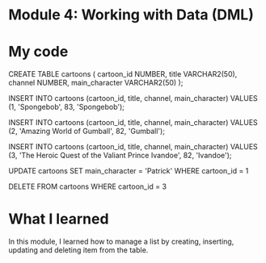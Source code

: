 # Module 4: Working with Data (DML)

# My code
CREATE TABLE cartoons (
cartoon_id NUMBER,
title VARCHAR2(50),
channel NUMBER,
main_character VARCHAR2(50)
);

INSERT INTO cartoons (cartoon_id, title, channel, main_character)
VALUES (1, 'Spongebob', 83, 'Spongebob');

INSERT INTO cartoons (cartoon_id, title, channel, main_character)
VALUES (2, 'Amazing World of Gumball', 82, 'Gumball');

INSERT INTO cartoons (cartoon_id, title, channel, main_character)
VALUES (3, 'The Heroic Quest of the Valiant Prince Ivandoe', 82, 'Ivandoe');

UPDATE cartoons
SET main_character = 'Patrick'
WHERE cartoon_id = 1

DELETE FROM cartoons
WHERE cartoon_id = 3

# What I learned
In this module, I learned how to manage a list by creating, inserting, updating and deleting item from the table.

